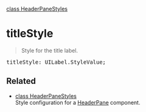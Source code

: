 [class HeaderPaneStyles](HeaderPaneStyles.md)

# titleStyle

> Style for the title label.

<pre class="docgen_signature">titleStyle: UILabel.StyleValue;</pre>

## Related

- [<!--{ref:class}-->class HeaderPaneStyles](HeaderPaneStyles.md) \
    Style configuration for a [HeaderPane](HeaderPane.md) component.
